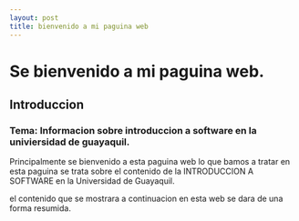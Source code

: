 ```yaml
---
layout: post
title: bienvenido a mi paguina web
---
```


# Se bienvenido a mi paguina web.
## Introduccion
### Tema: Informacion sobre introduccion a software en la univiersidad de guayaquil.

Principalmente se bienvenido a esta paguina web lo que bamos a tratar en esta paguina se trata sobre el contenido de la INTRODUCCION A SOFTWARE en la Universidad de Guayaquil. 

el contenido que se mostrara a continuacion en esta web se dara de una forma resumida.
